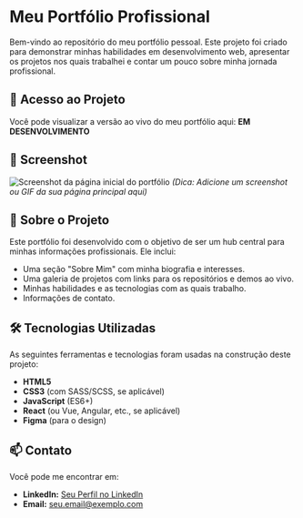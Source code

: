 # Meu Portfólio Profissional

Bem-vindo ao repositório do meu portfólio pessoal. Este projeto foi criado para demonstrar minhas habilidades em desenvolvimento web, apresentar os projetos nos quais trabalhei e contar um pouco sobre minha jornada profissional.

## 🚀 Acesso ao Projeto

Você pode visualizar a versão ao vivo do meu portfólio aqui:
**EM DESENVOLVIMENTO**

## 📸 Screenshot

![Screenshot da página inicial do portfólio](caminho/para/sua/imagem.png)
*(Dica: Adicione um screenshot ou GIF da sua página principal aqui)*

## 📖 Sobre o Projeto

Este portfólio foi desenvolvido com o objetivo de ser um hub central para minhas informações profissionais. Ele inclui:
- Uma seção "Sobre Mim" com minha biografia e interesses.
- Uma galeria de projetos com links para os repositórios e demos ao vivo.
- Minhas habilidades e as tecnologias com as quais trabalho.
- Informações de contato.

## 🛠️ Tecnologias Utilizadas

As seguintes ferramentas e tecnologias foram usadas na construção deste projeto:

- **HTML5**
- **CSS3** (com SASS/SCSS, se aplicável)
- **JavaScript** (ES6+)
- **React** (ou Vue, Angular, etc., se aplicável)
- **Figma** (para o design)

## 📫 Contato

Você pode me encontrar em:
- **LinkedIn:** [Seu Perfil no LinkedIn](https://linkedin.com/in/seu-usuario)
- **Email:** seu.email@exemplo.com

